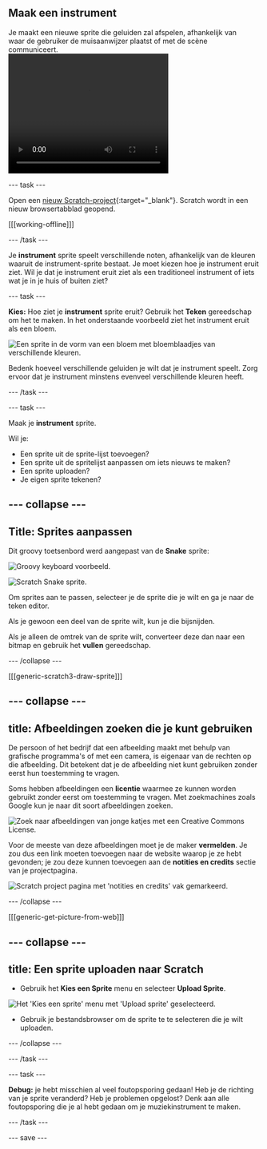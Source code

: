 ## Maak een instrument

<div style="display: flex; flex-wrap: wrap">
<div style="flex-basis: 200px; flex-grow: 1; margin-right: 15px;">
Je maakt een nieuwe sprite die geluiden zal afspelen, afhankelijk van waar de gebruiker de muisaanwijzer plaatst of met de scène communiceert.
</div>
<div>
 <video width="320" height="240" controls>
  <source src="images/step-2-demo.mp4" type="video/mp4">
  Je browser ondersteunt geen mp4-video.
</video> 
</div>
</div>

--- task ---

Open een [nieuw Scratch-project](http://rpf.io/scratch-new){:target="_blank"}. Scratch wordt in een nieuw browsertabblad geopend.

[[[working-offline]]]

--- /task ---

Je **instrument** sprite speelt verschillende noten, afhankelijk van de kleuren waaruit de instrument-sprite bestaat. Je moet kiezen hoe je instrument eruit ziet. Wil je dat je instrument eruit ziet als een traditioneel instrument of iets wat je in je huis of buiten ziet?

--- task ---

**Kies:** Hoe ziet je **instrument** sprite eruit? Gebruik het **Teken** gereedschap om het te maken. In het onderstaande voorbeeld ziet het instrument eruit als een bloem.

![Een sprite in de vorm van een bloem met bloemblaadjes van verschillende kleuren.](images/flower.png)

Bedenk hoeveel verschillende geluiden je wilt dat je instrument speelt. Zorg ervoor dat je instrument minstens evenveel verschillende kleuren heeft.

--- /task ---

--- task ---

Maak je **instrument** sprite.

Wil je:
- Een sprite uit de sprite-lijst toevoegen?
- Een sprite uit de spritelijst aanpassen om iets nieuws te maken?
- Een sprite uploaden?
- Je eigen sprite tekenen?

--- collapse ---
---
Title: Sprites aanpassen
---

Dit groovy toetsenbord werd aangepast van de **Snake** sprite:

![Groovy keyboard voorbeeld.](images/groovy-keyboard.png)

![Scratch Snake sprite.](images/snake-sprite.png)

Om sprites aan te passen, selecteer je de sprite die je wilt en ga je naar de teken editor.

Als je gewoon een deel van de sprite wilt, kun je die bijsnijden.

Als je alleen de omtrek van de sprite wilt, converteer deze dan naar een bitmap en gebruik het **vullen** gereedschap.

--- /collapse ---

[[[generic-scratch3-draw-sprite]]]

--- collapse ---
---
title: Afbeeldingen zoeken die je kunt gebruiken
---

De persoon of het bedrijf dat een afbeelding maakt met behulp van grafische programma's of met een camera, is eigenaar van de rechten op die afbeelding. Dit betekent dat je de afbeelding niet kunt gebruiken zonder eerst hun toestemming te vragen.

Soms hebben afbeeldingen een **licentie** waarmee ze kunnen worden gebruikt zonder eerst om toestemming te vragen. Met zoekmachines zoals Google kun je naar dit soort afbeeldingen zoeken.

![Zoek naar afbeeldingen van jonge katjes met een Creative Commons License.](images/google-search.png)

Voor de meeste van deze afbeeldingen moet je de maker **vermelden**. Je zou dus een link moeten toevoegen naar de website waarop je ze hebt gevonden; je zou deze kunnen toevoegen aan de **notities en credits** sectie van je projectpagina.

![Scratch project pagina met 'notities en credits' vak gemarkeerd.](images/project-page.png)

--- /collapse ---

[[[generic-get-picture-from-web]]]

--- collapse ---
---
title: Een sprite uploaden naar Scratch
---

- Gebruik het **Kies een Sprite** menu en selecteer **Upload Sprite**.

![Het 'Kies een sprite' menu met 'Upload sprite' geselecteerd.](images/upload-sprite.png)

- Gebruik je bestandsbrowser om de sprite te te selecteren die je wilt uploaden.

--- /collapse ---

--- /task ---

--- task ---

**Debug:** je hebt misschien al veel foutopsporing gedaan! Heb je de richting van je sprite veranderd? Heb je problemen opgelost? Denk aan alle foutopsporing die je al hebt gedaan om je muziekinstrument te maken.

--- /task ---


--- save ---
